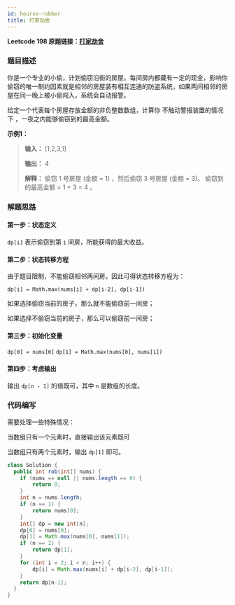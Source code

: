 ```yaml
---
id: hourse-robber
title: 打家劫舍
---
```


**Leetcode 198 原题链接：[打家劫舍](https://leetcode-cn.com/problems/house-robber/)**

### 题目描述
你是一个专业的小偷，计划偷窃沿街的房屋。每间房内都藏有一定的现金，影响你偷窃的唯一制约因素就是相邻的房屋装有相互连通的防盗系统，如果两间相邻的房屋在同一晚上被小偷闯入，系统会自动报警。

给定一个代表每个房屋存放金额的非负整数数组，计算你 不触动警报装置的情况下 ，一夜之内能够偷窃到的最高金额。

**示例1：**
> **输入：** [1,2,3,1]
>
> **输出：** 4
>
> **解释：**  偷窃 1 号房屋 (金额 = 1) ，然后偷窃 3 号房屋 (金额 = 3)。
> 偷窃到的最高金额 = 1 + 3 = 4 。

### 解题思路

#### 第一步：状态定义
`dp[i]` 表示偷窃到第 `i` 间房，所能获得的最大收益。

#### 第二步：状态转移方程

由于题目限制，不能偷窃相邻两间房。因此可得状态转移方程为：

`dp[i] = Math.max(nums[i] + dp[i-2], dp[i-1])`

如果选择偷窃当前的房子，那么就不能偷窃前一间房；

如果选择不偷窃当前的房子，那么可以偷窃前一间房；


#### 第三步：初始化变量
`dp[0] = nums[0]`
`dp[1] = Math.max(nums[0], nums[1])` 

#### 第四步：考虑输出

输出 `dp[n - 1]` 的值既可，其中 `n` 是数组的长度。

### 代码编写
需要处理一些特殊情况：

当数组只有一个元素时，直接输出该元素既可

当数组只有两个元素时，输出 `dp[1]` 即可。

```java
class Solution {
  public int rob(int[] nums) {
    if (nums == null || nums.length == 0) {
        return 0;
    } 
    int n = nums.length;
    if (n == 1) {
        return nums[0];
    }
    int[] dp = new int[n];
    dp[0] = nums[0];
    dp[1] = Math.max(nums[0], nums[1]);
    if (n == 2) {
        return dp[1];
    }
    for (int i = 2; i < n; i++) {
        dp[i] = Math.max(nums[i] + dp[i-2], dp[i-1]);
    }
    return dp[n-1];
  }
}
```